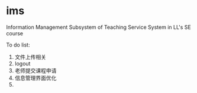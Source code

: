 # ims
Information Management Subsystem of Teaching Service System in LL's SE course

To do list:
1. 文件上传相关
2. logout
3. 老师提交课程申请
4. 信息管理界面优化
5. 
